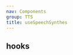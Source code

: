 ```yaml
---
nav: Components
group: TTS
title: useSpeechSynthes
---
```


## hooks

<code src="./demos/SpeechSynthes.tsx" nopadding></code>
